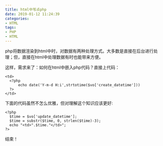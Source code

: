 ```yaml
---
title: html中写点php
date: 2019-01-12 11:24:39
categories:
- HTML
tags:
- PHP
- HTML
---
```


php将数据渲染到html中时，对数据有两种处理方式。大多数是直接在后台进行处理；但，直接在html中处理数据有时也能带来方便。

这样，需求来了：如何在html中嵌入php代码？直接上代码：

```
<td>
  <?php 
      echo date('Y-m-d H:i',strtotime($vo['create_datetime']))
  ?>
</td>
```
下面的代码虽然不怎么优雅，但对理解这个知识应该更好:

```
<?php
  $time = $vo['update_datetime'];
  $time = substr($time, 0, strlen($time)-3);
  echo "<td>".$time."</td>";
?>
```
结束！

